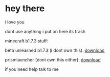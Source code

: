 # hey there
i love you

dont use anything i put on here its trash

minecraft b1.7.3 stuff:

beta unleashed b1.7.3 (i dont own this): [download](https://drive.google.com/file/d/19QBP5cayh4hFa8tgFkEf2LI7sTXUv8Gw/view?usp=drive_link)

prismlauncher (dont own this either): [download](https://drive.google.com/file/d/1A5W0_hA0-lyYZ0of6JNvNJAgviGSRCyu/view?usp=drive_link)

if you need help talk to me
